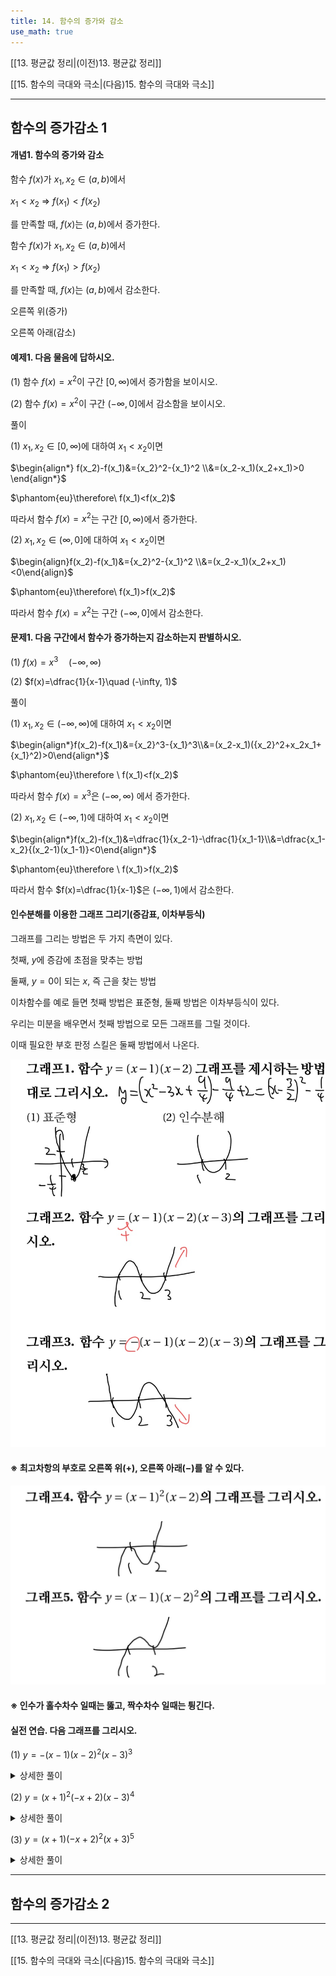 ```yaml
---
title: 14. 함수의 증가와 감소
use_math: true
---
```

[[13. 평균값 정리|(이전)13. 평균값 정리]]

[[15. 함수의 극대와 극소|(다음)15. 함수의 극대와 극소]]

***
## 함수의 증가감소 1

#### 개념1. 함수의 증가와 감소

함수 $f(x)$가 $x_1, x_2\in(a, b)$에서

$x_1<x_2\ \Rightarrow\  f(x_1)<f(x_2)$

를 만족할 때, $f(x)$는 $(a, b)$에서 증가한다.



함수 $f(x)$가 $x_1, x_2\in(a, b)$에서

$x_1<x_2\ \Rightarrow\  f(x_1)>f(x_2)$

를 만족할 때, $f(x)$는 $(a, b)$에서 감소한다.



오른쪽 위(증가)

오른쪽 아래(감소)

#### 예제1. 다음 물음에 답하시오.

(1) 함수 $f(x)=x^2$이 구간 $[0, \infty)$에서 증가함을 보이시오.

(2) 함수 $f(x)=x^2$이 구간 $(-\infty, 0]$에서 감소함을 보이시오.

풀이

(1) $x_1, x_2\in[0, \infty)$에 대하여 $x_1<x_2$이면

$\begin{align*} f(x_2)-f(x_1)&={x_2}^2-{x_1}^2 \\&=(x_2-x_1)(x_2+x_1)>0 \end{align*}$

$\phantom{eu}\therefore\ f(x_1)<f(x_2)$

따라서 함수 $f(x)=x^2$는 구간 $[0, \infty)$에서 증가한다.

(2) $x_1, x_2\in(\infty, 0]$에 대하여 $x_1<x_2$이면

$\begin{align}f(x_2)-f(x_1)&={x_2}^2-{x_1}^2 \\&=(x_2-x_1)(x_2+x_1)<0\end{align}$

$\phantom{eu}\therefore\ f(x_1)>f(x_2)$

따라서 함수 $f(x)=x^2$는 구간 $(-\infty, 0]$에서 감소한다.

#### 문제1. 다음 구간에서 함수가 증가하는지 감소하는지 판별하시오.

(1) $f(x)=x^3\quad (-\infty, \infty)$

(2) $f(x)=\dfrac{1}{x-1}\quad (-\infty, 1)$

풀이

(1) $x_1, x_2\in(-\infty, \infty)$에 대하여 $x_1<x_2$이면

$\begin{align*}f(x_2)-f(x_1)&={x_2}^3-{x_1}^3\\&=(x_2-x_1)({x_2}^2+x_2x_1+{x_1}^2)>0\end{align*}$

$\phantom{eu}\therefore \ f(x_1)<f(x_2)$

따라서 함수 $f(x)=x^3$은 $(-\infty, \infty)$ 에서 증가한다.

(2) $x_1, x_2\in(-\infty, 1)$에 대하여 $x_1<x_2$이면

$\begin{align*}f(x_2)-f(x_1)&=\dfrac{1}{x_2-1}-\dfrac{1}{x_1-1}\\&=\dfrac{x_1-x_2}{(x_2-1)(x_1-1)}<0\end{align*}$

$\phantom{eu}\therefore \ f(x_1)>f(x_2)$

따라서 함수 $f(x)=\dfrac{1}{x-1}$은 $(-\infty, 1)$에서 감소한다.

#### 인수분해를 이용한 그래프 그리기(증감표, 이차부등식)

그래프를 그리는 방법은 두 가지 측면이 있다.

첫째, $y$에 증감에 초점을 맞추는 방법

둘째, $y=0$이 되는 $x$, 즉 근을 찾는 방법

이차함수를 예로 들면 첫째 방법은 표준형, 둘째 방법은 이차부등식이 있다.

우리는 미분을 배우면서 첫째 방법으로 모든 그래프를 그릴 것이다.

이때 필요한 부호 판정 스킬은 둘째 방법에서 나온다.

<img src="/assets/two cs/함수의 증감 1.jpg"/>

#### ※ 최고차항의 부호로 오른쪽 위($+$), 오른쪽 아래($-$)를 알 수 있다.

<img src="/assets/two cs/함수의 증감 2.jpg"/>

#### ※ 인수가 홀수차수 일때는 뚫고, 짝수차수 일때는 튕긴다.

#### 실전 연습. 다음 그래프를 그리시오.

(1) $y=-(x-1)(x-2)^2(x-3)^3$

<details>
    <summary>상세한 풀이</summary>
    <p><img src="/assets/two cs/함수의 증감 3.jpg"/></p>
</details> 

(2) $y=(x+1)^2(-x+2)(x-3)^4$

<details>
    <summary>상세한 풀이</summary>
    <p><img src="/assets/two cs/함수의 증감 4.jpg"/></p>
</details> 

(3) $y=(x+1)(-x+2)^2(x+3)^5$

<details>
    <summary>상세한 풀이</summary>
    <p><img src="/assets/two cs/함수의 증감 5.jpg"/></p>
</details> 

***
## 함수의 증가감소 2

***

[[13. 평균값 정리|(이전)13. 평균값 정리]]

[[15. 함수의 극대와 극소|(다음)15. 함수의 극대와 극소]]